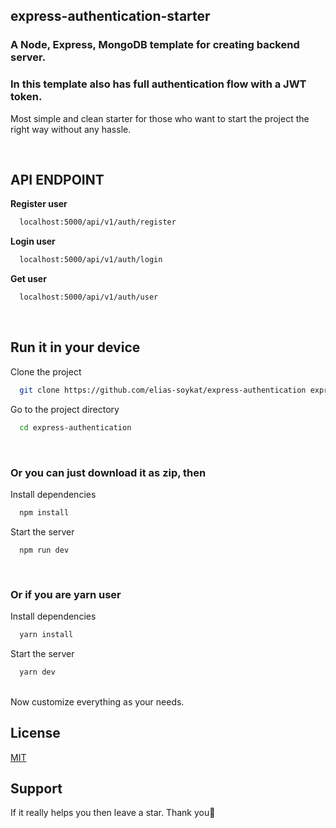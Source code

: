 ## express-authentication-starter

### A Node, Express, MongoDB template for creating backend server.

### In this template also has full authentication flow with a JWT token.

Most simple and clean starter for those who want to start the project the right way without any hassle.

<br/>

## API ENDPOINT

<b>Register user</b>

```bash
  localhost:5000/api/v1/auth/register
```

<b>Login user</b>

```bash
  localhost:5000/api/v1/auth/login
```

<b>Get user</b>

```bash
  localhost:5000/api/v1/auth/user
```

<br/>

## Run it in your device

Clone the project

```bash
  git clone https://github.com/elias-soykat/express-authentication express-authentication
```

Go to the project directory

```bash
  cd express-authentication
```

<br/>

### Or you can just download it as zip, then

Install dependencies

```bash
  npm install
```

Start the server

```
  npm run dev
```

<br>

### Or if you are yarn user

Install dependencies

```bash
  yarn install
```

Start the server

```bash
  yarn dev
```

<br/>
Now customize everything as your needs.

## License

[MIT](https://choosealicense.com/licenses/mit/)

## Support

If it really helps you then leave a star. Thank you💖
